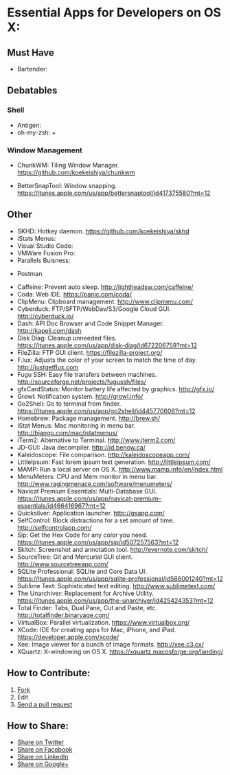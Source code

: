 # Essential Apps for Developers on OS X:

## Must Have
+ Bartender:


## Debatables

### Shell
+ Antigen:
+ oh-my-zsh:
    + 
### Window Management
+ ChunkWM: Tiling Window Manager. https://github.com/koekeishiya/chunkwm
- BetterSnapTool: Window snapping. https://itunes.apple.com/us/app/bettersnaptool/id417375580?mt=12

### 

## Other

+ SKHD: Hotkey daemon. https://github.com/koekeishiya/skhd
+ iStats Menus:
+ Visual Studio Code:
+ VMWare Fusion Pro:
+ Parallels Buisness:  



* Postman


- Caffeine: Prevent auto sleep. http://lightheadsw.com/caffeine/
- Coda: Web IDE. https://panic.com/coda/
- ClipMenu: Clipboard management. http://www.clipmenu.com/
- Cyberduck: FTP/SFTP/WebDav/S3/Google Cloud GUI. http://cyberduck.io/
- Dash: API Doc Browser and Code Snippet Manager. http://kapeli.com/dash
- Disk Diag: Cleanup unneeded files. https://itunes.apple.com/us/app/disk-diag/id672206759?mt=12
- FileZilla: FTP GUI client. https://filezilla-project.org/
- F.lux: Adjusts the color of your screen to match the time of day. http://justgetflux.com
- Fugu SSH: Easy file transfers between machines. http://sourceforge.net/projects/fugussh/files/
- gfxCardStatus: Monitor battery life affected by graphics. http://gfx.io/
- Growl: Notification system. http://growl.info/
- Go2Shell: Go to terminal from finder. https://itunes.apple.com/us/app/go2shell/id445770608?mt=12
- Homebrew: Package management. http://brew.sh/
- iStat Menus: Mac monitoring in menu bar. http://bjango.com/mac/istatmenus/
- iTerm2: Alternative to Terminal. http://www.iterm2.com/
- JD-GUI: Java decompiler. http://jd.benow.ca/
- Kaleidoscope: File comparison. http://kaleidoscopeapp.com/
- LittleIpsum: Fast lorem ipsum text generation. http://littleipsum.com/
- MAMP: Run a local server on OS X. http://www.mamp.info/en/index.html
- MenuMeters: CPU and Mem monitor in menu bar. http://www.ragingmenace.com/software/menumeters/
- Navicat Premium Essentials: Multi-Database GUI. https://itunes.apple.com/us/app/navicat-premium-essentials/id466416967?mt=12
- Quicksilver: Application launcher. http://qsapp.com/
- SelfControl: Block distractions for a set amount of time. http://selfcontrolapp.com/
- Sip: Get the Hex Code for any color you need. https://itunes.apple.com/us/app/sip/id507257563?mt=12
- Skitch: Screenshot and annotation tool. http://evernote.com/skitch/
- SourceTree: Git and Mercurial GUI client. http://www.sourcetreeapp.com/
- SQLite Professional: SQLite and Core Data UI. https://itunes.apple.com/us/app/sqlite-professional/id586001240?mt=12
- Sublime Text: Sophisticated text editing. http://www.sublimetext.com/
- The Unarchiver: Replacement for Archive Utility. https://itunes.apple.com/us/app/the-unarchiver/id425424353?mt=12
- Total Finder: Tabs, Dual Pane, Cut and Paste, etc. http://totalfinder.binaryage.com/
- VirtualBox: Parallel virtualization. https://www.virtualbox.org/
- XCode: IDE for creating apps for Mac, iPhone, and iPad. https://developer.apple.com/xcode/
- Xee: Image viewer for a bunch of image formats. http://xee.c3.cx/
- XQuartz: X-windowing on OS X. https://xquartz.macosforge.org/landing/

## How to Contribute:
1. [Fork](https://help.github.com/articles/fork-a-repo "Fork")
2. Edit
3. [Send a pull request](https://help.github.com/articles/using-pull-requests "Send a pull request")

## How to Share:
- [Share on Twitter](http://twitter.com/home?status=https://github.com/beninada/essential-mac-apps "Share on Twitter")
- [Share on Facebook](https://www.facebook.com/sharer/sharer.php?s=100&p%5Burl%5D=https://github.com/beninada/essential-mac-apps&p%5Bimages%5D%5B0%5D=&p%5Btitle%5D=Essential%20Mac%20Apps&p%5Bsummary%5D= "Share on Facebook")
- [Share on LinkedIn](http://www.linkedin.com/shareArticle?mini=true&url=https://github.com/beninada/essential-mac-apps "Share on LinkedIn")
- [Share on Google+](https://plus.google.com/share?url=https://github.com/beninada/essential-mac-apps "Share on Google+")

